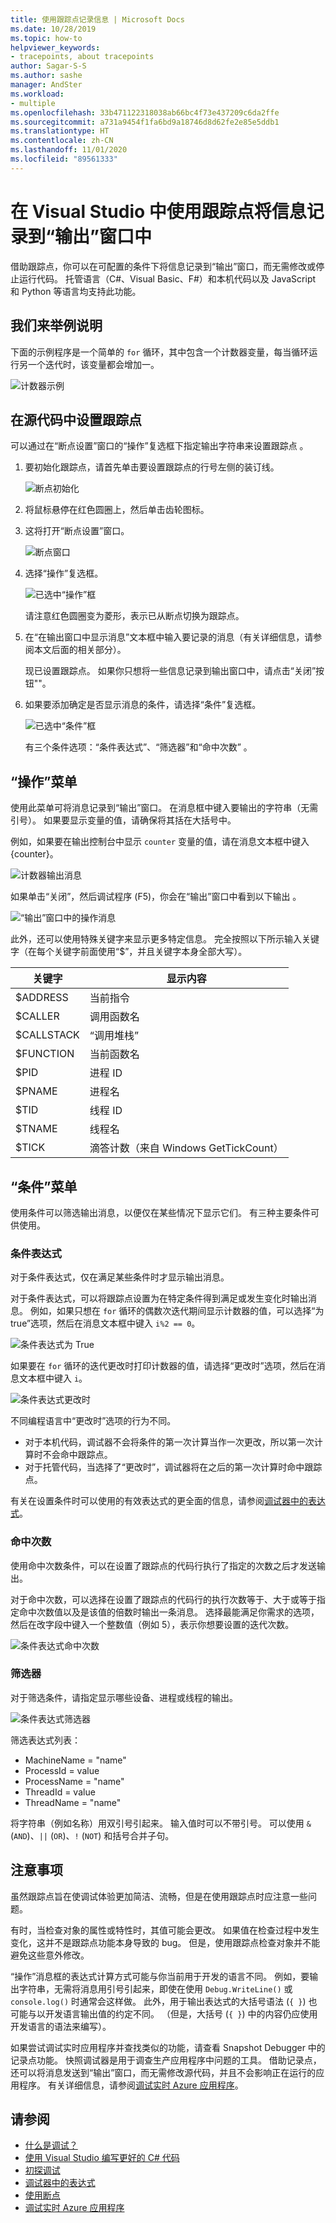 ```yaml
---
title: 使用跟踪点记录信息 | Microsoft Docs
ms.date: 10/28/2019
ms.topic: how-to
helpviewer_keywords:
- tracepoints, about tracepoints
author: Sagar-S-S
ms.author: sashe
manager: AndSter
ms.workload:
- multiple
ms.openlocfilehash: 33b471122318038ab66bc4f73e437209c6da2ffe
ms.sourcegitcommit: a731a9454f1fa6bd9a18746d8d62fe2e85e5ddb1
ms.translationtype: HT
ms.contentlocale: zh-CN
ms.lasthandoff: 11/01/2020
ms.locfileid: "89561333"
---
```

# <a name="log-info-to-the-output-window-using-tracepoints-in-visual-studio"></a>在 Visual Studio 中使用跟踪点将信息记录到“输出”窗口中

借助跟踪点，你可以在可配置的条件下将信息记录到“输出”窗口，而无需修改或停止运行代码。 托管语言（C#、Visual Basic、F#）和本机代码以及 JavaScript 和 Python 等语言均支持此功能。

## <a name="let39s-take-an-example"></a>我们来举例说明

下面的示例程序是一个简单的 `for` 循环，其中包含一个计数器变量，每当循环运行另一个迭代时，该变量都会增加一。

![计数器示例](../debugger/media/counterexample.png "计数器示例")

## <a name="set-tracepoints-in-source-code"></a>在源代码中设置跟踪点

可以通过在“断点设置”窗口的“操作”复选框下指定输出字符串来设置跟踪点 。

1. 要初始化跟踪点，请首先单击要设置跟踪点的行号左侧的装订线。

   ![断点初始化](../debugger/media/breakpointinitialization.png "断点初始化")

2. 将鼠标悬停在红色圆圈上，然后单击齿轮图标。
3. 这将打开“断点设置”窗口。

   ![断点窗口](../debugger/media/breakpointwindow.png "断点窗口")

4. 选择“操作”复选框。

   ![已选中“操作”框](../debugger/media/checkedactionsbox.png "已选中“操作”框")

   请注意红色圆圈变为菱形，表示已从断点切换为跟踪点。

5. 在“在输出窗口中显示消息”文本框中输入要记录的消息（有关详细信息，请参阅本文后面的相关部分）。

   现已设置跟踪点。 如果你只想将一些信息记录到输出窗口中，请点击“关闭”按钮&quot;&quot;。

6. 如果要添加确定是否显示消息的条件，请选择“条件”复选框。

   ![已选中“条件”框](../debugger/media/checkedconditionsbox.png "已选中“条件”框")

   有三个条件选项：“条件表达式”、“筛选器”和“命中次数”  。

## <a name="actions-menu"></a>“操作”菜单

使用此菜单可将消息记录到“输出”窗口。 在消息框中键入要输出的字符串（无需引号）。 如果要显示变量的值，请确保将其括在大括号中。

例如，如果要在输出控制台中显示 `counter` 变量的值，请在消息文本框中键入 {counter}。

![计数器输出消息](../debugger/media/counteroutputmessage.png "计数器输出消息")

如果单击“关闭”，然后调试程序 (F5)，你会在“输出”窗口中看到以下输出 。

![“输出”窗口中的操作消息](../debugger/media/actionsmessageinoutputwindow.png "“输出”窗口中的操作消息")

此外，还可以使用特殊关键字来显示更多特定信息。 完全按照以下所示输入关键字（在每个关键字前面使用“$”，并且关键字本身全部大写）。

| 关键字 | 显示内容 |
| --- | --- |
| $ADDRESS | 当前指令 |
| $CALLER | 调用函数名 |
| $CALLSTACK | “调用堆栈” |
| $FUNCTION | 当前函数名 |
| $PID | 进程 ID |
| $PNAME | 进程名 |
| $TID | 线程 ID |
| $TNAME   | 线程名 |
| $TICK | 滴答计数（来自 Windows GetTickCount） |

## <a name="conditions-menu"></a>“条件”菜单

使用条件可以筛选输出消息，以便仅在某些情况下显示它们。 有三种主要条件可供使用。

### <a name="conditional-expression"></a>条件表达式
对于条件表达式，仅在满足某些条件时才显示输出消息。

对于条件表达式，可以将跟踪点设置为在特定条件得到满足或发生变化时输出消息。 例如，如果只想在 `for` 循环的偶数次迭代期间显示计数器的值，可以选择“为 true”选项，然后在消息文本框中键入 `i%2 == 0`。

![条件表达式为 True](../debugger/media/conditionalexpressionistrue.png "条件表达式为 True")

如果要在 `for` 循环的迭代更改时打印计数器的值，请选择“更改时”选项，然后在消息文本框中键入 `i`。

![条件表达式更改时](../debugger/media/conditionalexpressionwhenchanged.png "条件表达式更改时")

不同编程语言中“更改时”选项的行为不同。

- 对于本机代码，调试器不会将条件的第一次计算当作一次更改，所以第一次计算时不会命中跟踪点。
- 对于托管代码，当选择了“更改时”，调试器将在之后的第一次计算时命中跟踪点。

有关在设置条件时可以使用的有效表达式的更全面的信息，请参阅[调试器中的表达式](expressions-in-the-debugger.md)。

### <a name="hit-count"></a>命中次数
使用命中次数条件，可以在设置了跟踪点的代码行执行了指定的次数之后才发送输出。

对于命中次数，可以选择在设置了跟踪点的代码行的执行次数等于、大于或等于指定命中次数值以及是该值的倍数时输出一条消息。 选择最能满足你需求的选项，然后在改字段中键入一个整数值（例如 5），表示你想要设置的迭代次数。

![条件表达式命中次数](../debugger/media/conditionalexpressionhitcount.png "条件表达式命中次数")

### <a name="filter"></a>筛选器
对于筛选条件，请指定显示哪些设备、进程或线程的输出。

![条件表达式筛选器](../debugger/media/conditionalexpressionfilter.png "条件表达式筛选器")

筛选表达式列表：

- MachineName = "name"
- ProcessId = value
- ProcessName = "name"
- ThreadId = value
- ThreadName = "name"

将字符串（例如名称）用双引号引起来。 输入值时可以不带引号。 可以使用 `&` (`AND`)、`||` (`OR`)、`!` (`NOT`) 和括号合并子句。

## <a name="considerations"></a>注意事项

虽然跟踪点旨在使调试体验更加简洁、流畅，但是在使用跟踪点时应注意一些问题。

有时，当检查对象的属性或特性时，其值可能会更改。 如果值在检查过程中发生变化，这并不是跟踪点功能本身导致的 bug。 但是，使用跟踪点检查对象并不能避免这些意外修改。

“操作”消息框的表达式计算方式可能与你当前用于开发的语言不同。 例如，要输出字符串，无需将消息用引号引起来，即使在使用 `Debug.WriteLine()` 或 `console.log()` 时通常会这样做。 此外，用于输出表达式的大括号语法 (`{ }`) 也可能与以开发语言输出值的约定不同。 （但是，大括号 (`{ }`) 中的内容仍应使用开发语言的语法来编写）。

如果尝试调试实时应用程序并查找类似的功能，请查看 Snapshot Debugger 中的记录点功能。 快照调试器是用于调查生产应用程序中问题的工具。 借助记录点，还可以将消息发送到“输出”窗口，而无需修改源代码，并且不会影响正在运行的应用程序。 有关详细信息，请参阅[调试实时 Azure 应用程序](../debugger/debug-live-azure-applications.md)。

## <a name="see-also"></a>请参阅

- [什么是调试？](../debugger/what-is-debugging.md)
- [使用 Visual Studio 编写更好的 C# 代码](../debugger/write-better-code-with-visual-studio.md)
- [初探调试](../debugger/debugger-feature-tour.md)
- [调试器中的表达式](expressions-in-the-debugger.md)
- [使用断点](../debugger/using-breakpoints.md)
- [调试实时 Azure 应用程序](../debugger/debug-live-azure-applications.md)
